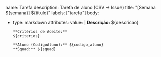 name: Tarefa
description: Tarefa de aluno (CSV → Issue)
title: "[Semana ${semana}] ${titulo}"
labels: ["tarefa"]
body:
  - type: markdown
    attributes:
      value: |
        **Descrição:** ${descricao}

        **Critérios de Aceite:**
        ${criterios}

        **Aluno (CodigoAluno):** ${codigo_aluno}
        **Squad:** ${squad}
